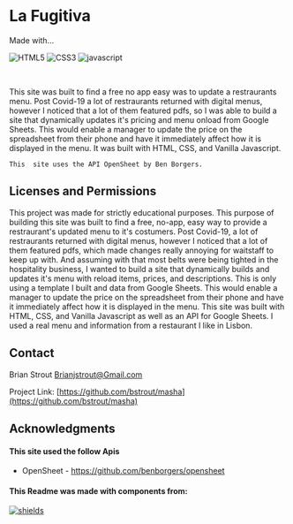 <!-- PROJECT LOGO -->
<br />
<div align="center">
<p>
  <!-- <img align="center" width="300"  src="./src/images/MashaSiteScreenShot.png" alt="Logo" > -->
</p>
</div>
<h1>La Fugitiva</h1>
<p display=inline>
Made with...

<!-- [![React][react.js]][react-url] -->

![HTML5]
![CSS3]
![javascript]

<!-- ![Swiper] -->

</p>
<br />
<p >
    This site was built to find a free no app easy was to update a restraurants menu. Post Covid-19 a lot of restraurants returned with digital menus, however I noticed that a lot of them featured pdfs, so I was able to build a site that dynamically updates it's pricing and menu onload from Google Sheets. This would enable a manager to update the price on the spreadsheet from their phone and have it immediately affect how it is displayed in the menu. It was built with HTML, CSS, and Vanilla Javascript.

    This  site uses the API OpenSheet by Ben Borgers.

 </p>

<!-- LICENSE -->

## Licenses and Permissions

This project was made for strictly educational purposes. This purpose of building this site was built to find a free,
no-app, easy way to provide a restraurant's updated menu to
it's costumers. Post Covid-19, a lot of restraurants returned
with digital menus, however I noticed that a lot of them
featured pdfs, which made changes really annoying for
waitstaff to keep up with. And assuming with that most belts
were being tighted in the hospitality business, I wanted to
build a site that dynamically builds and updates it's menu
with reload items, prices, and descriptions. This is only
using a template I built and data from Google Sheets. This
would enable a manager to update the price on the spreadsheet
from their phone and have it immediately affect how it is
displayed in the menu. This site was built with HTML, CSS, and
Vanilla Javascript as well as an API for Google Sheets. I used
a real menu and information from a restaurant I like in
Lisbon.

<!-- CONTACT -->

## Contact

Brian Strout Brianjstrout@Gmail.com

Project Link: [https://github.com/bstrout/masha](https://github.com/bstrout/masha)

<!-- ACKNOWLEDGMENTS -->

## Acknowledgments

#### This site used the follow Apis

- OpenSheet - https://github.com/benborgers/opensheet

#### This Readme was made with components from:

[![shields]][shields-url]

[screenshot]: ./src/images/MashaSiteScreenShot.png
[react.js]: https://img.shields.io/badge/React-20232A?style=for-the-badge&logo=react&logoColor=61DAFB
[react-url]: https://reactjs.org/
[html5]: https://img.shields.io/badge/HTML-20232A?style=for-the-badge&logo=HTML5&logoColor=61DAFB
[css3]: https://img.shields.io/badge/CSS-20232A?style=for-the-badge&logo=CSS3&logoColor=61DAFB
[javascript]: https://img.shields.io/badge/Javascript-20232A?style=for-the-badge&logo=Javascript&logoColor=61DAFB
[framer]: https://img.shields.io/badge/Framer.Motion-20232A?style=for-the-badge&logo=Framer&logoColor=61DAFB
[swiper]: https://img.shields.io/badge/SwiperJS-20232A?style=for-the-badge&logo=Swiper&logoColor=61DAFB
[css3]: https://img.shields.io/badge/CSS-20232A?style=for-the-badge&logo=CSS3&logoColor=61DAFB
[shields]: https://img.shields.io/badge/Shields.io-20232A?style=for-the-badge&logo=Shields.io&logoColor=ffffff00
[shields-url]: https://shields.io

<!-- ?style=for-the-badge&logo=appveyor -->
<!-- <p align="right">(<a href="#readme-top">back to top</a>)</p> -->
